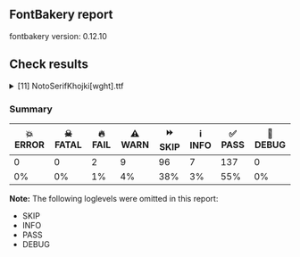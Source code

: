 ## FontBakery report

fontbakery version: 0.12.10





## Check results



<details><summary>[11] NotoSerifKhojki[wght].ttf</summary>
<div>
<details>
    <summary>🔥 <b>FAIL</b> Check for presence of an ARTICLE.en_us.html file <a href="https://fontbakery.readthedocs.io/en/stable/fontbakery/checks/googlefonts.description.html#"></a></summary>
    <div>







* 🔥 **FAIL** <p>This is a Noto font but it lacks an ARTICLE.en_us.html file.</p>
 [code: missing-article]



* 🔥 **FAIL** <p>This is a Noto font but it lacks a DESCRIPTION.en_us.html file.</p>
 [code: missing-description]



</div>
</details>

<details>
    <summary>🔥 <b>FAIL</b> Check that texts shape as per expectation <a href="https://fontbakery.readthedocs.io/en/stable/fontbakery/checks/shaping.html#"></a></summary>
    <div>







* 🔥 **FAIL** <p>qa/shaping_tests/khojki.json: Expected and actual shaping not matching</p>
<ul>
<li>
<p>Shaping did not match: 𑈈𑈵𑈩𑈶𑈯 𑈈𑈵𑈩𑈶‍𑈵𑈦 (Do KSSA first (#8))</p>
<pre><code>Expected: None
Got     : k_ssa_uMatrakhoj=0+760|space=5+260|k_ssakhoj=6+681|space=6+0|halantkhoj=6@3,31+0|rakhoj=12+568
</code></pre>
<p>Got: <svg style="height:100px;margin:10px;" xmlns="http://www.w3.org/2000/svg" viewBox="0 -447 2319 1856" transform="matrix(1 0 0 -1 0 0)"> <defs> <path id="g35" d="M275.0,27.0Q234.0,26.0 196.0,41.0Q158.0,56.0 128.5,81.0Q99.0,106.0 82.0,137.5Q65.0,169.0 65.0,202.0Q65.0,237.0 83.0,260.5Q101.0,284.0 129.0,301.5Q157.0,319.0 187.0,335.0Q211.0,348.0 242.0,368.0Q273.0,388.0 296.0,415.5Q319.0,443.0 319.0,477.0Q319.0,505.0 301.5,523.5Q284.0,542.0 255.0,542.0Q222.0,542.0 201.5,517.0Q181.0,492.0 181.0,451.0Q181.0,408.0 204.0,376.5Q227.0,345.0 265.5,328.0Q304.0,311.0 349.0,311.0Q382.0,311.0 416.5,319.0Q451.0,327.0 483.5,340.5Q516.0,354.0 542.5,369.0Q569.0,384.0 585.0,399.0L606.0,312.0Q582.0,298.0 545.5,283.0Q509.0,268.0 468.5,257.5Q428.0,247.0 391.0,247.0Q341.0,247.0 290.0,267.0Q239.0,287.0 196.0,321.5Q153.0,356.0 127.0,399.5Q101.0,443.0 101.0,489.0Q101.0,541.0 135.0,572.5Q169.0,604.0 222.0,604.0Q268.0,604.0 305.5,581.5Q343.0,559.0 365.5,523.0Q388.0,487.0 388.0,446.0Q388.0,410.0 370.0,378.5Q352.0,347.0 320.0,321.0Q288.0,295.0 247.0,274.0Q213.0,257.0 189.0,243.0Q165.0,229.0 152.5,213.5Q140.0,198.0 140.0,176.0Q140.0,141.0 166.5,125.0Q193.0,109.0 227.0,109.0Q270.0,109.0 307.0,129.0L246.0,92.0Q256.0,117.0 267.5,140.0Q279.0,163.0 293.5,178.0Q308.0,193.0 327.0,193.0Q347.0,193.0 364.5,178.0Q382.0,163.0 393.5,142.5Q405.0,122.0 405.0,106.0Q405.0,87.0 387.5,69.0Q370.0,51.0 341.0,39.5Q312.0,28.0 275.0,27.0ZM500.0,-341.0Q424.0,-341.0 350.5,-319.5Q277.0,-298.0 211.0,-258.0Q145.0,-218.0 91.0,-163.5Q37.0,-109.0 0.0,-43.0L11.0,12.0L20.0,15.0Q68.0,-64.0 134.0,-124.5Q200.0,-185.0 282.0,-219.5Q364.0,-254.0 459.0,-254.0Q505.0,-254.0 549.5,-245.5Q594.0,-237.0 630.5,-219.5Q667.0,-202.0 688.5,-175.5Q710.0,-149.0 710.0,-114.0Q710.0,-86.0 695.5,-67.5Q681.0,-49.0 653.0,-49.0Q634.0,-49.0 612.5,-59.0Q591.0,-69.0 565.0,-89.0Q543.0,-76.0 523.0,-60.5Q503.0,-45.0 492.0,-31.0Q519.0,-5.0 547.5,8.0Q576.0,21.0 606.0,21.0Q638.0,21.0 668.5,7.5Q699.0,-6.0 724.5,-30.0Q750.0,-54.0 765.0,-86.0Q780.0,-118.0 780.0,-155.0Q780.0,-213.0 742.0,-255.0Q704.0,-297.0 640.5,-319.0Q577.0,-341.0 500.0,-341.0ZM375.0,-164.0Q328.0,-164.0 297.0,-140.0Q266.0,-116.0 250.5,-77.0Q235.0,-38.0 235.0,7.0Q235.0,18.0 236.0,31.5Q237.0,45.0 240.0,59.0L303.0,50.0Q294.0,33.0 290.0,15.5Q286.0,-2.0 286.0,-18.0Q286.0,-48.0 300.5,-64.0Q315.0,-80.0 350.0,-80.0Q373.0,-80.0 397.0,-73.0Q421.0,-66.0 442.0,-53.0Q450.0,-66.0 456.0,-85.0Q462.0,-104.0 462.0,-115.0Q462.0,-140.0 434.0,-152.0Q406.0,-164.0 375.0,-164.0ZM564.0,-19.0Q574.0,42.0 579.0,113.5Q584.0,185.0 584.0,259.0Q584.0,351.0 575.5,440.0Q567.0,529.0 550.0,600.0L626.0,600.0Q646.0,518.0 654.5,428.5Q663.0,339.0 663.0,253.0Q663.0,183.0 659.0,114.0Q655.0,45.0 648.0,-18.0L564.0,-19.0Z"/> <path id="g3" d=""/> <path id="g32" d="M261.0,-19.0Q216.0,-19.0 176.5,-1.5Q137.0,16.0 107.5,44.5Q78.0,73.0 61.5,108.0Q45.0,143.0 45.0,177.0Q45.0,207.0 58.5,230.5Q72.0,254.0 99.5,277.5Q127.0,301.0 168.0,329.0Q203.0,353.0 233.0,376.0Q263.0,399.0 281.0,424.0Q299.0,449.0 299.0,477.0Q299.0,505.0 281.5,523.5Q264.0,542.0 235.0,542.0Q202.0,542.0 181.5,517.0Q161.0,492.0 161.0,451.0Q161.0,408.0 184.0,374.0Q207.0,340.0 246.0,320.5Q285.0,301.0 332.0,301.0Q369.0,301.0 408.0,313.0Q447.0,325.0 481.5,345.0Q516.0,365.0 537.0,389.0L556.0,300.0Q533.0,283.0 501.0,268.5Q469.0,254.0 435.5,245.5Q402.0,237.0 373.0,237.0Q322.0,237.0 270.5,259.0Q219.0,281.0 176.0,317.5Q133.0,354.0 107.0,398.5Q81.0,443.0 81.0,489.0Q81.0,541.0 115.0,572.5Q149.0,604.0 202.0,604.0Q248.0,604.0 285.5,581.5Q323.0,559.0 345.5,523.0Q368.0,487.0 368.0,445.0Q368.0,406.0 348.0,375.5Q328.0,345.0 296.0,319.5Q264.0,294.0 227.0,269.0Q184.0,240.0 151.5,212.0Q119.0,184.0 119.0,141.0Q119.0,101.0 148.5,83.0Q178.0,65.0 215.0,65.0Q228.0,65.0 241.0,67.0Q254.0,69.0 266.0,72.0L234.0,46.0Q244.0,71.0 255.0,94.0Q266.0,117.0 280.0,132.0Q294.0,147.0 313.0,147.0Q333.0,147.0 350.5,132.0Q368.0,117.0 379.5,96.5Q391.0,76.0 391.0,60.0Q391.0,41.0 373.5,23.0Q356.0,5.0 327.0,-6.5Q298.0,-18.0 261.0,-19.0ZM374.0,-240.0Q330.0,-240.0 295.5,-216.0Q261.0,-192.0 241.5,-148.5Q222.0,-105.0 222.0,-49.0Q222.0,-28.0 225.5,-5.0Q229.0,18.0 237.0,45.0L312.0,28.0Q291.0,3.0 282.0,-23.5Q273.0,-50.0 273.0,-76.0Q273.0,-111.0 290.0,-133.5Q307.0,-156.0 349.0,-156.0Q375.0,-156.0 402.0,-148.0Q429.0,-140.0 451.0,-127.0Q458.0,-140.0 463.0,-159.0Q468.0,-178.0 468.0,-189.0Q468.0,-205.0 453.5,-216.5Q439.0,-228.0 417.0,-234.0Q395.0,-240.0 374.0,-240.0ZM558.0,-9.0Q551.0,-2.0 538.0,17.5Q525.0,37.0 514.5,57.0Q504.0,77.0 502.0,83.0Q518.0,144.0 526.0,209.5Q534.0,275.0 534.0,340.0Q534.0,408.0 525.5,472.5Q517.0,537.0 502.0,600.0L578.0,600.0Q596.0,536.0 606.0,454.5Q616.0,373.0 616.0,293.0Q616.0,217.0 607.5,140.0Q599.0,63.0 582.0,0.0L558.0,-9.0Z"/> <path id="g316" d="M152.0,-320.0Q118.0,-280.0 83.0,-243.0Q48.0,-206.0 13.5,-178.0Q-21.0,-150.0 -53.0,-138.0L-129.0,-166.0L-224.0,-127.0L-223.0,-111.0Q-197.0,-96.0 -162.0,-84.5Q-127.0,-73.0 -94.0,-73.0Q-50.0,-73.0 -5.0,-102.0Q40.0,-131.0 87.5,-181.5Q135.0,-232.0 185.0,-295.0L152.0,-320.0Z"/> <path id="g235" d="M496.0,-104.0Q439.0,-104.0 394.5,-87.5Q350.0,-71.0 308.0,-37.0Q264.0,0.0 234.0,43.0Q204.0,86.0 185.0,138.0Q166.0,190.0 154.5,256.0Q143.0,322.0 136.0,406.0Q132.0,459.0 127.5,512.0Q123.0,565.0 113.0,596.0Q97.0,646.0 51.0,646.0Q29.0,646.0 7.0,636.0Q-15.0,626.0 -32.0,616.0Q-42.0,630.0 -51.0,645.5Q-60.0,661.0 -60.0,680.0Q-60.0,705.0 -42.5,717.0Q-25.0,729.0 2.0,729.0Q48.0,729.0 90.0,698.0Q132.0,667.0 158.0,620.0Q186.0,571.0 202.5,502.0Q219.0,433.0 227.0,356.0Q238.0,252.0 252.0,175.5Q266.0,99.0 305.0,50.0Q331.0,18.0 366.5,3.0Q402.0,-12.0 458.0,-12.0Q499.0,-12.0 530.5,-4.0Q562.0,4.0 592.0,21.0Q603.0,8.0 610.5,-9.5Q618.0,-27.0 618.0,-42.0Q618.0,-65.0 600.5,-79.0Q583.0,-93.0 555.5,-98.5Q528.0,-104.0 496.0,-104.0ZM258.0,54.0L229.0,166.0Q290.0,191.0 328.5,227.0Q367.0,263.0 385.5,300.0Q404.0,337.0 404.0,365.0Q404.0,394.0 385.0,414.0Q366.0,434.0 328.0,450.0L330.0,601.0L342.0,604.0Q393.0,547.0 426.0,478.5Q459.0,410.0 459.0,335.0Q459.0,291.0 442.5,243.0Q426.0,195.0 383.0,147.5Q340.0,100.0 258.0,54.0Z"/> </defs> <g transform="translate(0,0)"> <use href="#g35"/> </g> <g transform="translate(760,0)"> <use href="#g3"/> </g> <g transform="translate(1020,0)"> <use href="#g32"/> </g> <g transform="translate(1701,0)"> <use href="#g3"/> </g> <g transform="translate(1704,31)"> <use href="#g316"/> </g> <g transform="translate(1701,0)"> <use href="#g235"/> </g> </svg></p>
</li>
<li>
<p>Shaping did not match: 𑈙𑈯𑈧𑈵𑈥 (Don't delete JA/TA/LA before YA)</p>
<pre><code>Expected: None
Got     : ta_uMatrakhoj=0+704|lakhoj=2+636|yakarkhoj=2+663
</code></pre>
<p>Got: <svg style="height:100px;margin:10px;" xmlns="http://www.w3.org/2000/svg" viewBox="0 -447 2003 1856" transform="matrix(1 0 0 -1 0 0)"> <defs> <path id="g149" d="M352.0,-159.0Q290.0,-159.0 232.5,-133.0Q175.0,-107.0 127.5,-64.5Q80.0,-22.0 47.0,27.0L53.0,82.0L60.0,84.0Q110.0,13.0 176.5,-32.0Q243.0,-77.0 316.0,-77.0Q381.0,-77.0 429.5,-42.0Q478.0,-7.0 510.0,51.5Q542.0,110.0 558.0,182.0Q574.0,254.0 574.0,327.0Q574.0,366.0 567.5,400.0Q561.0,434.0 547.0,455.0Q533.0,476.0 508.0,476.0Q480.0,476.0 451.0,451.5Q422.0,427.0 395.5,388.5Q369.0,350.0 347.5,305.5Q326.0,261.0 312.0,220.0L323.0,266.0Q325.0,245.0 326.0,224.0Q327.0,203.0 327.0,183.0Q327.0,134.0 317.0,99.0Q307.0,64.0 282.0,64.0Q265.0,64.0 245.0,74.5Q225.0,85.0 211.5,102.5Q198.0,120.0 198.0,141.0Q198.0,183.0 215.5,235.5Q233.0,288.0 259.0,339.5Q285.0,391.0 312.0,431.0Q345.0,480.0 385.5,515.5Q426.0,551.0 476.0,551.0Q528.0,551.0 564.0,515.0Q600.0,479.0 619.5,414.0Q639.0,349.0 639.0,261.0Q639.0,183.0 621.5,108.0Q604.0,33.0 568.0,-27.0Q532.0,-87.0 478.0,-123.0Q424.0,-159.0 352.0,-159.0ZM254.0,238.0Q236.0,311.0 221.0,353.0Q206.0,395.0 192.5,415.0Q179.0,435.0 166.0,441.0Q153.0,447.0 138.0,447.0Q119.0,447.0 98.0,440.5Q77.0,434.0 61.0,425.0Q51.0,439.0 43.0,456.0Q35.0,473.0 35.0,489.0Q35.0,510.0 55.0,524.0Q75.0,538.0 106.0,538.0Q140.0,538.0 170.0,517.5Q200.0,497.0 228.0,441.0Q256.0,385.0 283.0,278.0L254.0,238.0Z"/> <path id="g239" d="M214.0,224.0L88.0,279.0L88.0,293.0Q135.0,315.0 170.0,342.0Q205.0,369.0 225.0,398.0Q245.0,427.0 245.0,455.0Q245.0,481.0 227.5,496.0Q210.0,511.0 181.0,511.0Q152.0,511.0 114.5,496.5Q77.0,482.0 40.0,448.0Q23.0,464.0 11.5,480.5Q0.0,497.0 0.0,514.0Q0.0,537.0 19.0,552.0Q38.0,567.0 66.5,574.0Q95.0,581.0 123.0,581.0Q173.0,581.0 217.0,560.5Q261.0,540.0 288.5,504.0Q316.0,468.0 316.0,421.0Q316.0,384.0 295.0,344.5Q274.0,305.0 227.0,270.0L206.0,294.0L499.0,294.0L490.0,224.0L214.0,224.0ZM493.0,-9.0Q486.0,-2.0 473.0,17.5Q460.0,37.0 449.5,57.0Q439.0,77.0 437.0,83.0Q453.0,144.0 461.0,209.5Q469.0,275.0 469.0,340.0Q469.0,408.0 460.5,472.5Q452.0,537.0 437.0,600.0L513.0,600.0Q531.0,536.0 541.0,454.5Q551.0,373.0 551.0,293.0Q551.0,217.0 542.5,140.0Q534.0,63.0 517.0,0.0L493.0,-9.0Z"/> <path id="g310" d="M519.0,-9.0Q514.0,-4.0 504.0,9.5Q494.0,23.0 483.5,38.5Q473.0,54.0 465.5,67.5Q458.0,81.0 457.0,86.0Q472.0,127.0 485.5,169.0Q499.0,211.0 509.0,252.5Q519.0,294.0 524.5,332.0Q530.0,370.0 530.0,403.0Q530.0,457.0 513.0,483.0Q496.0,509.0 455.0,509.0Q427.0,509.0 391.0,498.0Q381.0,507.0 369.0,519.0Q357.0,531.0 345.5,544.5Q334.0,558.0 326.0,569.0L327.0,575.0Q344.0,585.0 369.0,592.5Q394.0,600.0 416.0,600.0Q462.0,600.0 503.5,567.5Q545.0,535.0 571.5,476.5Q598.0,418.0 598.0,339.0Q598.0,305.0 593.5,260.5Q589.0,216.0 581.0,168.0Q573.0,120.0 563.5,76.0Q554.0,32.0 544.0,0.0L519.0,-9.0ZM217.0,122.0Q177.0,122.0 141.0,140.0Q105.0,158.0 78.0,187.5Q51.0,217.0 35.5,254.0Q20.0,291.0 20.0,328.0Q20.0,374.0 42.5,413.0Q65.0,452.0 103.5,475.5Q142.0,499.0 189.0,499.0Q228.0,499.0 262.5,482.5Q297.0,466.0 323.5,438.0Q350.0,410.0 365.0,374.0Q380.0,338.0 380.0,299.0Q380.0,253.0 359.0,212.5Q338.0,172.0 301.5,147.0Q265.0,122.0 217.0,122.0ZM183.0,200.0Q217.0,200.0 244.5,218.5Q272.0,237.0 288.0,266.5Q304.0,296.0 304.0,330.0Q304.0,368.0 284.0,393.5Q264.0,419.0 224.0,419.0Q196.0,419.0 167.0,404.0Q138.0,389.0 119.0,360.5Q100.0,332.0 100.0,291.0Q100.0,248.0 122.5,224.0Q145.0,200.0 183.0,200.0Z"/> </defs> <g transform="translate(0,0)"> <use href="#g149"/> </g> <g transform="translate(704,0)"> <use href="#g239"/> </g> <g transform="translate(1340,0)"> <use href="#g310"/> </g> </svg></p>
</li>
</ul>
 [code: shaping-regression]



</div>
</details>

<details>
    <summary>⚠️ <b>WARN</b> Check GDEF mark glyph class doesn't have characters that are not marks. <a href="https://fontbakery.readthedocs.io/en/stable/fontbakery/checks/opentype.gdef.html#"></a></summary>
    <div>







* ⚠️ **WARN** <p>The following non-mark characters should not be in the GDEF mark glyph class:
U+11235</p>
 [code: non-mark-chars]



</div>
</details>

<details>
    <summary>⚠️ <b>WARN</b> Check math signs have the same width. <a href="https://fontbakery.readthedocs.io/en/stable/fontbakery/checks/universal.html#"></a></summary>
    <div>







* ⚠️ **WARN** <p>The most common width is 559 among a set of 5 math glyphs.
The following math glyphs have a different width, though:</p>
<p>Width = 558:
multiply, plus</p>
 [code: width-outliers]



</div>
</details>

<details>
    <summary>⚠️ <b>WARN</b> Does the font contain a soft hyphen? <a href="https://fontbakery.readthedocs.io/en/stable/fontbakery/checks/universal.glyphset.html#"></a></summary>
    <div>







* ⚠️ **WARN** <p>This font has a 'Soft Hyphen' character.</p>
 [code: softhyphen]



</div>
</details>

<details>
    <summary>⚠️ <b>WARN</b> Check font contains no unreachable glyphs <a href="https://fontbakery.readthedocs.io/en/stable/fontbakery/checks/universal.glyphset.html#"></a></summary>
    <div>







* ⚠️ **WARN** <p>The following glyphs could not be reached by codepoint or substitution rules:</p>
<pre><code>- NullMark

- dblsectionmark.alt

- sectionmark.alt

- sha_eMatrakhoj

- sha_iMatrakhoj

- sha_iiMatrakhoj

- sha_uMatrakhoj

- shakhoj

- sixkhoj.alt
</code></pre>
 [code: unreachable-glyphs]



</div>
</details>

<details>
    <summary>⚠️ <b>WARN</b> Validate size, and resolution of article images, and ensure article page has minimum length and includes visual assets. <a href="https://fontbakery.readthedocs.io/en/stable/fontbakery/checks/googlefonts.article.html#"></a></summary>
    <div>







* ⚠️ **WARN** <p>Family metadata at fonts/NotoSerifKhojki/googlefonts/variable-ttf does not have an article.</p>
 [code: lacks-article]



</div>
</details>

<details>
    <summary>⚠️ <b>WARN</b> Check for codepoints not covered by METADATA subsets. <a href="https://fontbakery.readthedocs.io/en/stable/fontbakery/checks/googlefonts.subsets.html#"></a></summary>
    <div>







* ⚠️ **WARN** <p>The following codepoints supported by the font are not covered by
any subsets defined in the font's metadata file, and will never
be served. You can solve this by either manually adding additional
subset declarations to METADATA.pb, or by editing the glyphset
definitions.</p>
<ul>
<li>U+02D8 BREVE: try adding one of: yi, canadian-aboriginal</li>
<li>U+02D9 DOT ABOVE: try adding one of: yi, canadian-aboriginal</li>
<li>U+02DB OGONEK: try adding one of: yi, canadian-aboriginal</li>
<li>U+0302 COMBINING CIRCUMFLEX ACCENT: try adding one of: math, tifinagh, cherokee, coptic</li>
<li>U+0306 COMBINING BREVE: try adding one of: old-permic, tifinagh</li>
<li>U+0307 COMBINING DOT ABOVE: try adding one of: todhri, malayalam, syriac, old-permic, coptic, math, tifinagh, hebrew, tai-le, duployan, canadian-aboriginal</li>
<li>U+030A COMBINING RING ABOVE: try adding one of: syriac, duployan</li>
<li>U+030B COMBINING DOUBLE ACUTE ACCENT: try adding one of: cherokee, osage</li>
<li>U+030C COMBINING CARON: try adding one of: cherokee, tai-le</li>
<li>U+0326 COMBINING COMMA BELOW: try adding math</li>
<li>U+0327 COMBINING CEDILLA: try adding math</li>
<li>U+0328 COMBINING OGONEK: not included in any glyphset definition</li>
<li>U+2010 HYPHEN: try adding one of: lisu, yi, cham, coptic, sundanese, syloti-nagri, sora-sompeng, kayah-li, arabic, hebrew, kaithi, armenian, kharoshthi</li>
<li>U+261E WHITE RIGHT POINTING INDEX: try adding symbols</li>
</ul>
<p>Or you can add the above codepoints to one of the subsets supported by the font: <code>khojki</code>, <code>latin</code>, <code>latin-ext</code></p>
 [code: unreachable-subsetting]



</div>
</details>

<details>
    <summary>⚠️ <b>WARN</b> Ensure soft_dotted characters lose their dot when combined with marks that replace the dot. <a href="https://fontbakery.readthedocs.io/en/stable/fontbakery/checks/shaping.html#"></a></summary>
    <div>







* ⚠️ **WARN** <p>The dot of soft dotted characters used in orthographies <em>must</em> disappear in the following strings: į̀ į́ į̂ į̃ į̄ į̌</p>
<p>The dot of soft dotted characters <em>should</em> disappear in other cases, for example: į̆ į̇ į̈ į̊ į̋ į̦̀ į̦́ į̦̂ į̦̃ į̦̄ į̦̆ į̦̇ į̦̈ į̦̊ į̦̋ į̦̌ į̧̀ į̧́ į̧̂ į̧̃</p>
<p>Your font fully covers the following languages that require the soft-dotted feature: Lithuanian (Latn, 2,357,094 speakers), Dutch (Latn, 31,709,104 speakers).</p>
<p>Your font does <em>not</em> cover the following languages that require the soft-dotted feature: Koonzime (Latn, 40,000 speakers), Teke-Ebo (Latn, 260,000 speakers), Nateni (Latn, 100,000 speakers), Navajo (Latn, 166,319 speakers), Igbo (Latn, 27,823,640 speakers), Mundani (Latn, 34,000 speakers), Kom (Latn, 360,685 speakers), Mfumte (Latn, 79,000 speakers), Yala (Latn, 200,000 speakers), Nzakara (Latn, 50,000 speakers), Mango (Latn, 77,000 speakers), Basaa (Latn, 332,940 speakers), Heiltsuk (Latn, 300 speakers), Zapotec (Latn, 490,000 speakers), Aghem (Latn, 38,843 speakers), Sar (Latn, 500,000 speakers), Gulay (Latn, 250,478 speakers), Ijo, Southeast (Latn, 2,471,000 speakers), Vute (Latn, 21,000 speakers), Ekpeye (Latn, 226,000 speakers), Han (Latn, 6 speakers), Bafut (Latn, 158,146 speakers), Makaa (Latn, 221,000 speakers), Dii (Latn, 71,000 speakers), Cicipu (Latn, 44,000 speakers), Kaska (Latn, 125 speakers), Belarusian (Cyrl, 10,064,517 speakers), Bete-Bendi (Latn, 100,000 speakers), Ebira (Latn, 2,200,000 speakers), Lugbara (Latn, 2,200,000 speakers), Ejagham (Latn, 120,000 speakers), Avokaya (Latn, 100,000 speakers), Ngbaka (Latn, 1,020,000 speakers), South Central Banda (Latn, 244,000 speakers), Southern Kisi (Latn, 360,000 speakers), Fur (Latn, 1,230,163 speakers), Ukrainian (Cyrl, 29,273,587 speakers), Kpelle, Guinea (Latn, 622,000 speakers), Ma’di (Latn, 584,000 speakers), Dan (Latn, 1,099,244 speakers).</p>
 [code: soft-dotted]



</div>
</details>

<details>
    <summary>⚠️ <b>WARN</b> Ensure variable fonts include an avar table. <a href="https://fontbakery.readthedocs.io/en/stable/fontbakery/checks/googlefonts.varfont.html#"></a></summary>
    <div>







* ⚠️ **WARN** <p>This variable font does not have an avar table.</p>
 [code: missing-avar]



</div>
</details>

<details>
    <summary>⚠️ <b>WARN</b> Ensure fonts have ScriptLangTags declared on the 'meta' table. <a href="https://fontbakery.readthedocs.io/en/stable/fontbakery/checks/googlefonts.meta.html#"></a></summary>
    <div>







* ⚠️ **WARN** <p>This font file does not have a 'meta' table.</p>
 [code: lacks-meta-table]



</div>
</details>
</div>
</details>




### Summary

| 💥 ERROR | ☠ FATAL | 🔥 FAIL | ⚠️ WARN | ⏩ SKIP | ℹ️ INFO | ✅ PASS | 🔎 DEBUG | 
| ---|---|---|---|---|---|---|---|
| 0 | 0 | 2 | 9 | 96 | 7 | 137 | 0 | 
| 0% | 0% | 1% | 4% | 38% | 3% | 55% | 0% | 



**Note:** The following loglevels were omitted in this report:


* SKIP
* INFO
* PASS
* DEBUG
